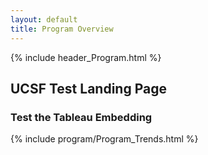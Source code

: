 ```yaml
---
layout: default
title: Program Overview
---
```

{% include header_Program.html %}

## UCSF Test Landing Page

### Test the Tableau Embedding


{% include program/Program_Trends.html %}
